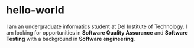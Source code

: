 # hello-world
I am an undergraduate informatics student at Del Institute of Technology. I am looking for opportunities in **Software Quality Assurance** and **Software Testing** with a background in **Software engineering**.
